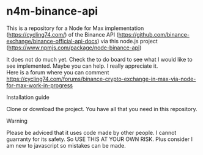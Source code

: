 # n4m-binance-api
This is a repository for a Node for Max implementation (https://cycling74.com/) 
of the Binance API (https://github.com/binance-exchange/binance-official-api-docs) 
via this node.js project (https://www.npmjs.com/package/node-binance-api)

It does not do much yet. Check the to do board to see what I would like to see implemented. Maybe you can help. I really appreciate it.  
Here is a forum where you can comment https://cycling74.com/forums/binance-crypto-exchange-in-max-via-node-for-max-work-in-progress

Installation guide

Clone or download the project. You have all that you need in this repository. 

Warning

Please be adviced that it uses code made by other people. I cannot guarranty for its safety. So USE THIS AT YOUR OWN RISK. Plus consider I am new to javascript so mistakes can be made. 


